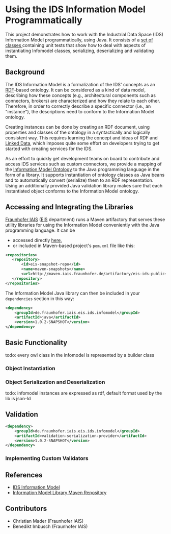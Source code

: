 # Using the IDS Information Model Programmatically

This project demonstrates how to work with the Industrial Data Space (IDS) Information Model programmatically, using Java.
It consists of a [set of classes ](src/test/java) containing unit tests that show how to deal with aspects of instantiating
Infomodel classes, serializing, deserializing and validating them.  

## Background

The IDS Information Model is a formalization of the IDS' concepts as an [RDF](https://www.w3.org/RDF/)-based ontology. It can
be considered as a kind of data model, describing how these concepts (e.g., architectural components such as connectors, brokers) 
are characterized and how they relate to each other. Therefore, in order to correctly describe a specific connector (i.e., an "instance"),
the descriptions need to conform to the Information Model ontology.

Creating instances can be done by creating an RDF document, using properties and classes of the ontology in a syntactically and
logically consistent way. This requires learning the concept and ideas of RDF and [Linked Data](http://linkeddata.org/), which imposes
quite some effort on developers trying to get started with creating services for the IDS.

As an effort to quickly get development teams on board to contribute and access IDS services such as custom connectors, we
provide a mapping of the [Information Model Ontology](https://github.com/IndustrialDataSpace/InformationModel) to the Java programming
language in the form of a library. It supports instantiation of ontology classes as Java beans and to automatically convert
(serialize) them to an RDF representation. Using an additionally provided Java validation library makes sure that each instantiated
object conforms to the Information Model ontology.         

## Accessing and Integrating the Libraries

[Fraunhofer IAIS](https://www.iais.fraunhofer.de/) ([EIS](https://www.iais.fraunhofer.de/en/institute/departments/enterprise-information-systems.html) 
department) runs a Maven artifactory that serves these utility libraries for using the Information Model conveniently with the
Java programming language. It can be

* accessed directly [here](https://maven.iais.fraunhofer.de/artifactory/eis-ids-public/),
* or included in Maven-based project's ```pom.xml``` file like this:
```xml
<repositories>
   <repository>
       <id>eis-snapshot-repo</id>
       <name>maven-snapshots</name>
       <url>http://maven.iais.fraunhofer.de/artifactory/eis-ids-public</url>
   </repository>
</repositories>
```

The Information Model Java library can then be included in your ```dependencies``` section in this way: 
```xml
<dependency>
    <groupId>de.fraunhofer.iais.eis.ids.infomodel</groupId>
    <artifactId>java</artifactId>
    <version>1.0.2-SNAPSHOT</version>
</dependency>
``` 

## Basic Functionality

todo: every owl class in the infomodel is represented by a builder class

### Object Instantiation

[](src/test/java/InstantiateInfomodelClass.java)

### Object Serialization and Deserialization 

todo: infomodel instances are expressed as rdf, default format used by the lib is json-ld

[](src/test/java/SerializeInstantiatedClass.java)


[](src/test/java/DeserializeInstantiatedClass.java)

## Validation

```xml
<dependency>
    <groupId>de.fraunhofer.iais.eis.ids.infomodel</groupId>
    <artifactId>validation-serialization-provider</artifactId>
    <version>1.0.2-SNAPSHOT</version>
</dependency>
```

### Implementing Custom Validators

<!--
## For those that don't like Java...

todo: describe how the project is platform-independent

### The Information Model JSON-LD Serialization Format

todo: describe how objects are serialized and deserialized to/from JSON-LD
-->

## References

* [IDS Information Model](https://github.com/IndustrialDataSpace/InformationModel)
* [Information Model Library Maven Repository](https://maven.iais.fraunhofer.de/artifactory/eis-ids-public/)

## Contributors

* Christian Mader (Fraunhofer IAIS)
* Benedikt Imbusch (Fraunhofer IAIS)